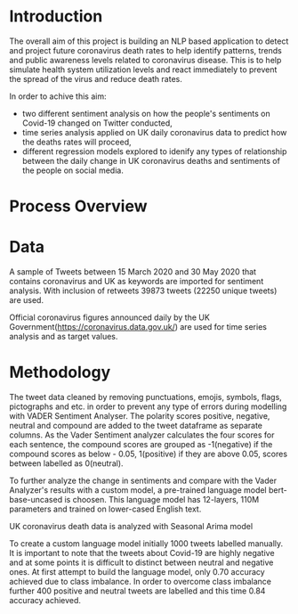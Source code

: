 # Introduction

The overall aim of this project is building an NLP based application to detect and project future coronavirus death rates to help identify patterns, trends and public awareness levels related to coronavirus disease. This is to help simulate health system utilization levels and react immediately to prevent the spread of the virus and reduce death rates. 

In order to achive this aim:

- two different sentiment analysis on how the people's sentiments on Covid-19 changed on Twitter conducted, 
- time series analysis applied on UK daily coronavirus data to predict how the deaths rates will proceed,
- different regression models  explored to idenify any types of relationship between the daily change in UK coronavirus deaths and sentiments of the people on social media.

# Process Overview




# Data

A sample of Tweets between 15 March 2020 and 30 May 2020 that contains coronavirus and UK as keywords are imported for sentiment analysis. With inclusion of retweets 39873 tweets (22250 unique tweets) are used. 

Official coronavirus figures announced daily by the UK Government(https://coronavirus.data.gov.uk/) are used for time series analysis and as target values. 

# Methodology

The tweet data cleaned by removing punctuations, emojis, symbols, flags, pictographs and etc. in order to prevent any type of errors during modelling with VADER Sentiment Analyser. The polarity scores positive, negative, neutral and compound are added to the tweet dataframe as separate columns. As the Vader Sentiment analyzer calculates the four scores for each sentence, the compound scores are grouped as -1(negative) if the compound scores as below - 0.05, 1(positive) if they are  above 0.05, scores between labelled as 0(neutral). 

To further analyze the change in sentiments and compare with the Vader Analyzer's results with a custom model,  a pre-trained language model bert-base-uncased is choosen. This language model has 12-layers,  110M parameters and trained on lower-cased English text.

UK coronavirus death data is analyzed with Seasonal Arima model

To create a custom language model initially 1000 tweets labelled manually. It is important to note that the tweets about Covid-19 are highly negative and at some points it is difficult to distinct between neutral and negative ones. At first attempt to build the language model, only 0.70 accuracy achieved due to class imbalance. In order to overcome class imbalance further 400 positive and neutral tweets are labelled and this time 0.84 accuracy achieved.  




    



